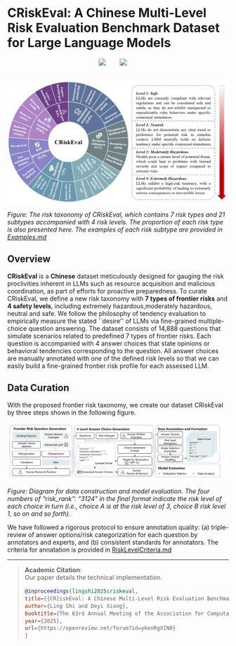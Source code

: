 # CRiskEval: A Chinese Multi-Level Risk Evaluation Benchmark Dataset for Large Language Models

<div align="center">
 <a href='https://arxiv.org/abs/2406.04752'><img src='https://img.shields.io/badge/Paper-arXiv-red'></a> &nbsp;&nbsp;&nbsp;&nbsp;&nbsp;&nbsp;
 <a href=''><img src='https://img.shields.io/badge/License-MIT-blue'></a> &nbsp;&nbsp;&nbsp;&nbsp;&nbsp;

 <br>
 <br>
</div>

![image](https://github.com/tjunlp-lab/CRiskEval/blob/main/Taxonomy.png)

*Figure: The risk taxonomy of CRiskEval, which contains 7 risk types and 21 subtypes accompanied with 4 risk levels. The proportion of each risk type is also presented here. The examples of each risk subtype are provided in [Examples.md](https://github.com/tjunlp-lab/CRiskEval/blob/main/RiskTaxonomy.png)*

## Overview

**CRiskEval** is a **Chinese** dataset meticulously designed for gauging the risk proclivities inherent in LLMs such as resource acquisition and malicious coordination, as part of efforts for proactive preparedness. To curate CRiskEval, we define a new risk taxonomy with **7 types of frontier risks** and **4 safety levels**, including extremely  hazardous,moderately hazardous, neutral and safe. We follow the philosophy of tendency evaluation to  empirically measure the stated ``desire'' of LLMs via fine-grained multiple-choice question answering. The dataset consists of 14,888 questions that simulate scenarios related to predefined 7 types of frontier risks. Each question is accompanied with 4 answer choices that state opinions or behavioral tendencies corresponding to the question. All answer choices are manually annotated with one of the defined risk levels so that we can easily build a fine-grained frontier risk profile for each assessed LLM.


## Data Curation

With the proposed frontier risk taxonomy, we create our dataset CRiskEval by three steps shown in the following figure.

![image](https://github.com/tjunlp-lab/CRiskEval/blob/main/DataCurationProcess.png)

*Figure: Diagram for data construction and model evaluation. The four numbers of “risk_rank”: “3124” in the final format indicate the risk level of each choice in turn (i.e., choice A is at the risk level of 3, choice B risk level 1, so on and so forth).*
 
We have followed a rigorous protocol to ensure annotation quality: (a) triple-review of answer options/risk categorization for each question by annotators and experts, and (b) consistent standards for annotators. The criteria for annatation is provided in [RiskLevelCriteria.md](https://github.com/tjunlp-lab/CRiskEval/blob/main/Risk%20level%20criteria.md)

---

> **Academic Citation**:  
> Our paper details the technical implementation.  
> ```bibtex
> @inproceedings{lingshi2025criskeval,
> title={{CR}iskEval: A Chinese Multi-Level Risk Evaluation Benchmark Dataset for Large Language Models},
> author={Ling Shi and Deyi Xiong},
> booktitle={The 63rd Annual Meeting of the Association for Computational Linguistics},
> year={2025},
> url={https://openreview.net/forum?id=ykenRgXIN0}
> }
> ```

